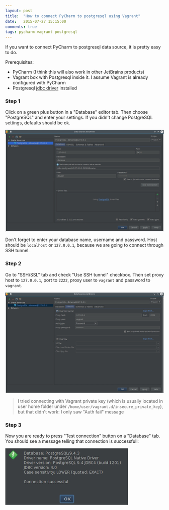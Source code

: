 ```yaml
---
layout: post
title:  "How to connect PyCharm to postgresql using Vagrant"
date:   2015-07-27 15:15:00
comments: true
tags: pycharm vagrant postgresql
---
```

If you want to connect PyCharm to postgresql data source, it is pretty easy to do.

Prerequisites:

 - PyCharm (I think this will also work in other JetBrains products)
 - Vagrant box with Postgresql inside it. I assume Vagrant is already configured with PyCharm
 - Postgresql [jdbc driver](https://www.jetbrains.com/pycharm/help/configuring-a-db-data-source.html) installed

### Step 1
Click on a green plus button in a "Database" editor tab. Then choose "PostgreSQL" and enter your settings. If you didn't change PostgreSQL settings, defaults should be ok.

<a  href="#" data-featherlight="/images/2015-07/psql_connection.jpg">![PostgreSQL connection settings](/images/2015-07/psql_connection.jpg)</a>

Don't forget to enter your database name, username and password. Host should be `localhost` or `127.0.0.1`, because we are going to connect through SSH tunnel.

### Step 2
Go to "SSH/SSL" tab and check "Use SSH tunnel" checkbox. Then set proxy host to `127.0.0.1`, port to `2222`, proxy user to `vagrant` and password to `vagrant`.

<a  href="#" data-featherlight="/images/2015-07/psql_ssh.jpg">![PostgreSQL SSH settings](/images/2015-07/psql_ssh.jpg)</a>

> I tried connecting with Vagrant private key (which is usually located in user home folder under `/home/user/vagrant.d/insecure_private_key`), but that didn't work: I only saw "Auth fail" message

### Step 3
Now you are ready to press "Test connection" button on a "Database" tab. You should see a message telling that connection is successfull:

<a  href="#" data-featherlight="/images/2015-07/psql_ok.jpg">![PostgreSQL SSH success](/images/2015-07/psql_ok.jpg)</a>
